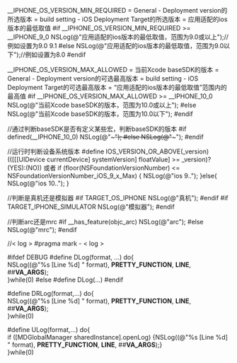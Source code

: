 

__IPHONE_OS_VERSION_MIN_REQUIRED
= General - Deployment version的所选版本
= build setting - iOS Deployment Target的所选版本
= 应用适配的ios版本的最低取值
#if __IPHONE_OS_VERSION_MIN_REQUIRED >= __IPHONE_9_0
  NSLog(@"应用适配的ios版本的最低取值，范围为9.0或以上");//例如设置为9.0 9.1
#else
  NSLog(@"应用适配的ios版本的最低取值，范围为9.0以下");//例如设置为8.0
#endif





__IPHONE_OS_VERSION_MAX_ALLOWED
= 当前Xcode baseSDK的版本
= General - Deployment version的可选最高版本
= build setting - iOS Deployment Target的可选最高版本
= “应用适配的ios版本的最低取值”范围内的最高值
#if __IPHONE_OS_VERSION_MAX_ALLOWED >= __IPHONE_10_0
 	NSLog(@"当前Xcode baseSDK的版本，范围为10.0或以上");
#else
  NSLog(@"当前Xcode baseSDK的版本，范围为10.0以下");
#endif



//通过判断baseSDK是否有定义某些宏，判断baseSDK的版本
#if defined(__IPHONE_10_0)
  NSLog(@"~~~");
#else
  NSLog(@"~~~");
#endif



//运行时判断设备系统版本
#define IOS_VERSION_OR_ABOVE(_version) (([[[UIDevice currentDevice] systemVersion] floatValue] >= _version)? (YES):(NO))
或者
if (floor(NSFoundationVersionNumber) <= NSFoundationVersionNumber_iOS_9_x_Max) {
    NSLog(@"ios 9..");
  }else{
    NSLog(@"ios 10..");
  }


//判断是真机还是模拟器
#if TARGET_OS_IPHONE
    NSLog(@"真机");
#endif
#if TARGET_IPHONE_SIMULATOR
    NSLog(@"模拟器");
#endif




//判断arc还是mrc
#if __has_feature(objc_arc)
    NSLog(@"arc");
#else
    NSLog(@"mrc");
#endif






//< log >
#pragma mark - < log >

#ifdef DEBUG
#define DLog(format, ...) do{    \
                              NSLog((@"%s [Line %d] " format), __PRETTY_FUNCTION__, __LINE__, ##__VA_ARGS__);    \
                              }while(0)
#else
#define DLog(...)
#endif


#define DRLog(format,...) do{    \
                              NSLog((@"%s [Line %d] " format), __PRETTY_FUNCTION__, __LINE__, ##__VA_ARGS__);    \
                              }while(0)


#define ULog(format,...) do{   \
                              if ([MDGlobalManager sharedInstance].openLog) {NSLog((@"%s [Line %d] " format), __PRETTY_FUNCTION__, __LINE__, ##__VA_ARGS__);} \
                              }while(0)
